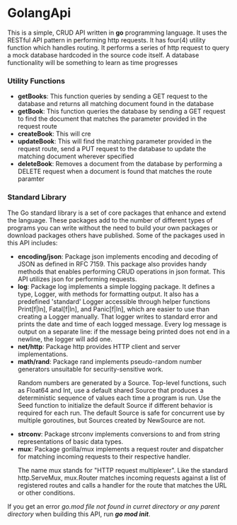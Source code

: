 # GolangApi

<p>This is a simple, CRUD API written in <b>go</b> programming language. It uses the RESTful API pattern in performing http requests. It has four(4) utility function which handles routing. It performs a series of http request to query a mock database hardcoded in the source code itself. A database functionality will be something to learn as time progresses</p>

<h3>Utility Functions</h3>
<ul>
  <li><strong>getBooks</strong>: This function queries by sending a GET request to the database and returns all matching document found in the database</li>
  <li><strong>getBook</strong>: This function queries the database by sending a GET request to find the document that matches the parameter provided in the request route</li>
  <li><strong>createBook</strong>: This will cre<ate a book, send a POST request and saves the document to the database</li>
  <li><strong>updateBook</strong>: This will find the matching parameter provided in the request route, send a PUT request to the database to update the matching document wherever specified</li>
  <li><strong>deleteBook</strong>: Removes a document from the database by performing a DELETE request when a document is found that matches the route paramter</li>
</ul>

<h3>Standard Library</h3>

<p>The Go standard library is a set of core packages that enhance and extend the language. These packages add to the number of different types of programs you can write without the need to build your own packages or download packages others have published. Some of the packages used in this API includes: 

  <ul>
    <li><strong>encoding/json</strong>: Package json implements encoding and decoding of JSON as defined in RFC 7159. This package also provides handy methods that enables performing CRUD operations in json format. This API utilizes json for performing requests.</li>
    <li><strong>log</strong>: Package log implements a simple logging package. It defines a type, Logger, with methods for formatting output. It also has a predefined 'standard' Logger accessible through helper functions Print[f|ln], Fatal[f|ln], and Panic[f|ln], which are easier to use than creating a Logger manually. That logger writes to standard error and prints the date and time of each logged message. Every log message is output on a separate line: if the message being printed does not end in a newline, the logger will add one. </li>
    <li><strong>net/http</strong>: Package http provides HTTP client and server implementations.</li>
    <li><strong>math/rand</strong>: Package rand implements pseudo-random number generators unsuitable for security-sensitive work.

Random numbers are generated by a Source. Top-level functions, such as Float64 and Int, use a default shared Source that produces a deterministic sequence of values each time a program is run. Use the Seed function to initialize the default Source if different behavior is required for each run. The default Source is safe for concurrent use by multiple goroutines, but Sources created by NewSource are not.</li>
    <li><strong>strconv</strong>: Package strconv implements conversions to and from string representations of basic data types.</li>
    <li><strong>mux</strong>: Package gorilla/mux implements a request router and dispatcher for matching incoming requests to their respective handler.

The name mux stands for "HTTP request multiplexer". Like the standard http.ServeMux, mux.Router matches incoming requests against a list of registered routes and calls a handler for the route that matches the URL or other conditions.</li>
  </ul>
</p>

<p>If you get an error <i>go.mod file not found in curret directory or any parent directory</i> when building this API, run <strong><i>go mod init</i></strong></i>.
